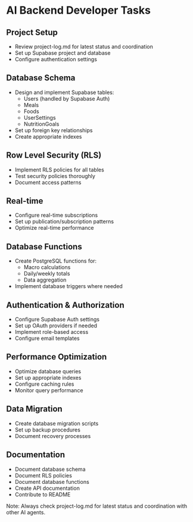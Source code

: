 # AI Backend Developer Tasks

## Project Setup
- Review project-log.md for latest status and coordination
- Set up Supabase project and database
- Configure authentication settings

## Database Schema
- Design and implement Supabase tables:
  - Users (handled by Supabase Auth)
  - Meals
  - Foods
  - UserSettings
  - NutritionGoals
- Set up foreign key relationships
- Create appropriate indexes

## Row Level Security (RLS)
- Implement RLS policies for all tables
- Test security policies thoroughly
- Document access patterns

## Real-time
- Configure real-time subscriptions
- Set up publication/subscription patterns
- Optimize real-time performance

## Database Functions
- Create PostgreSQL functions for:
  - Macro calculations
  - Daily/weekly totals
  - Data aggregation
- Implement database triggers where needed

## Authentication & Authorization 
- Configure Supabase Auth settings
- Set up OAuth providers if needed
- Implement role-based access
- Configure email templates

## Performance Optimization
- Optimize database queries
- Set up appropriate indexes
- Configure caching rules
- Monitor query performance

## Data Migration
- Create database migration scripts
- Set up backup procedures
- Document recovery processes

## Documentation
- Document database schema
- Document RLS policies
- Document database functions
- Create API documentation
- Contribute to README

Note: Always check project-log.md for latest status and coordination with other AI agents.
